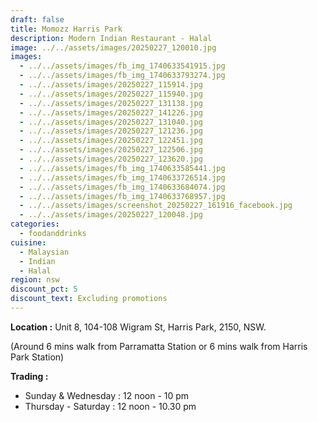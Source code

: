 ```yaml
---
draft: false
title: Momozz Harris Park
description: Modern Indian Restaurant - Halal
image: ../../assets/images/20250227_120010.jpg
images:
  - ../../assets/images/fb_img_1740633541915.jpg
  - ../../assets/images/fb_img_1740633793274.jpg
  - ../../assets/images/20250227_115914.jpg
  - ../../assets/images/20250227_115940.jpg
  - ../../assets/images/20250227_131138.jpg
  - ../../assets/images/20250227_141226.jpg
  - ../../assets/images/20250227_131040.jpg
  - ../../assets/images/20250227_121236.jpg
  - ../../assets/images/20250227_122451.jpg
  - ../../assets/images/20250227_122506.jpg
  - ../../assets/images/20250227_123620.jpg
  - ../../assets/images/fb_img_1740633585441.jpg
  - ../../assets/images/fb_img_1740633726514.jpg
  - ../../assets/images/fb_img_1740633684074.jpg
  - ../../assets/images/fb_img_1740633768957.jpg
  - ../../assets/images/screenshot_20250227_161916_facebook.jpg
  - ../../assets/images/20250227_120048.jpg
categories:
  - foodanddrinks
cuisine:
  - Malaysian
  - Indian
  - Halal
region: nsw
discount_pct: 5
discount_text: Excluding promotions
---
```

**Location :** Unit 8, 104-108 Wigram St, Harris Park, 2150, NSW. 

(Around 6 mins walk from Parramatta Station or 6 mins walk from Harris Park Station)

**Trading :**

* Sunday & Wednesday : 12 noon - 10 pm
* Thursday - Saturday : 12 noon - 10.30 pm
